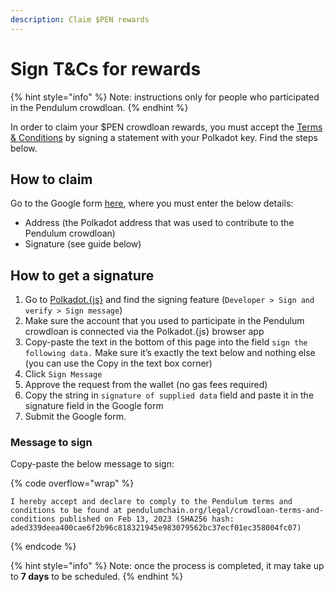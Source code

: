 ```yaml
---
description: Claim $PEN rewards
---
```


# Sign T\&Cs for rewards

{% hint style="info" %}
Note: instructions only for people who participated in the Pendulum crowdloan.
{% endhint %}

In order to claim your $PEN crowdloan rewards, you must accept the [Terms & Conditions](https://pendulumchain.org/legal/crowdloan-terms-and-conditions) by signing a statement with your Polkadot key. Find the steps below.

## How to claim

Go to the Google form [here](https://docs.google.com/forms/d/e/1FAIpQLScAwRI1hqzBQTT40ilRGcXpt8I9PfUMQzeutERDKIgEBfad7g/viewform), where you must enter the below details:

* Address (the Polkadot address  that was used to contribute to the Pendulum crowdloan)
* Signature (see guide below)

## How to get a signature

1. Go to [Polkadot.{js}](https://polkadot.js.org/apps/?rpc=wss%3A%2F%2Fpolkadot.api.onfinality.io%2Fpublic-ws#/signing) and find the signing feature (`Developer > Sign and verify > Sign message`)
2. Make sure the account that you used to participate in the Pendulum crowdloan is connected via the Polkadot.{js} browser app
3. Copy-paste the text in the bottom of this page into the field `sign the following data.` Make sure it’s exactly the text below and nothing else (you can use the Copy in the text box corner)
4. Click `Sign Message`
5. Approve the request from the wallet (no gas fees required)
6. Copy the string in `signature of supplied data` field and paste it in the signature field in the Google form
7. Submit the Google form.

### Message to sign

Copy-paste the below message to sign:

{% code overflow="wrap" %}
```
I hereby accept and declare to comply to the Pendulum terms and conditions to be found at pendulumchain.org/legal/crowdloan-terms-and-conditions published on Feb 13, 2023 (SHA256 hash: aded339deea400cae6f2b96c818321945e983079562bc37ecf01ec358004fc07)
```
{% endcode %}

{% hint style="info" %}
Note: once the process is completed, it may take up to **7 days** to be scheduled.
{% endhint %}
